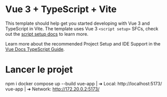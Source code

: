 # Vue 3 + TypeScript + Vite

This template should help get you started developing with Vue 3 and TypeScript in Vite. The template uses Vue 3 `<script setup>` SFCs, check out the [script setup docs](https://v3.vuejs.org/api/sfc-script-setup.html#sfc-script-setup) to learn more.

Learn more about the recommended Project Setup and IDE Support in the [Vue Docs TypeScript Guide](https://vuejs.org/guide/typescript/overview.html#project-setup).



# Lancer le projet
npm i
docker compose up --build
vue-app  |   ➜  Local:   http://localhost:5173/
vue-app  |   ➜  Network: http://172.20.0.2:5173/